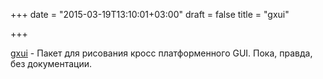 +++
date = "2015-03-19T13:10:01+03:00"
draft = false
title = "gxui"

+++

<p><a href="https://github.com/google/gxui">gxui</a>&nbsp;- Пакет для рисования кроcc платформенного GUI. Пока, правда, без документации.</p>

